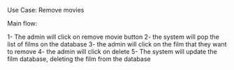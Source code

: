 Use Case: Remove movies

Main flow:

1- The admin will click on remove movie button
2- the system will pop the list of films on the database
3- the admin will click on the film that they want to remove
4- the admin will click on delete
5- The system will update the film database, deleting the film from the database
